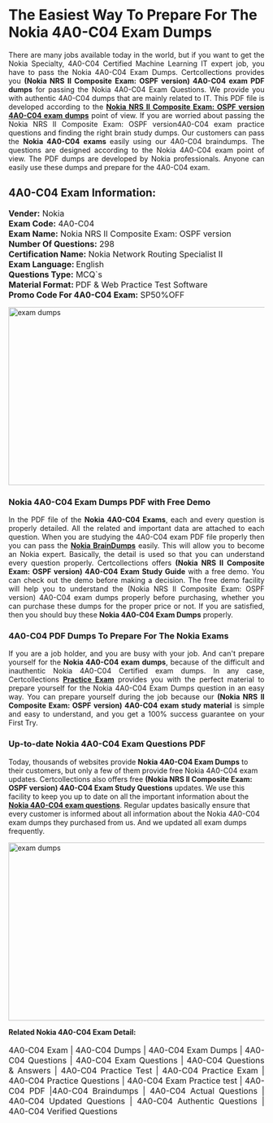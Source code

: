<h1>The Easiest Way To Prepare For The Nokia 4A0-C04 Exam Dumps</h1> <p style="text-align:justify">There are many jobs available today in the world, but if you want to get the Nokia Specialty, 4A0-C04 Certified Machine Learning IT expert job, you have to pass the Nokia 4A0-C04 Exam Dumps. Certcollections provides you <strong>(Nokia NRS II Composite Exam: OSPF version) 4A0-C04 exam PDF dumps</strong> for passing the Nokia 4A0-C04 Exam Questions. We provide you with authentic 4A0-C04 dumps that are mainly related to IT. This PDF file is developed according to the <a href="https://www.certsofficial.com/nokia/4a0-c04-questions"><strong>Nokia NRS II Composite Exam: OSPF version 4A0-C04 exam dumps</strong></a> point of view. If you are worried about passing the Nokia NRS II Composite Exam: OSPF version4A0-C04 exam practice questions and finding the right brain study dumps. Our customers can pass the <strong>Nokia 4A0-C04 exams </strong>easily using our 4A0-C04 braindumps. The questions are designed according to the Nokia 4A0-C04 exam point of view. The PDF dumps are developed by Nokia professionals. Anyone can easily use these dumps and prepare for the 4A0-C04 exam.</p> <h2><strong>4A0-C04 Exam Information:</strong></h2> <p><span style="font-size:16px"><strong>Vender:</strong> Nokia<br /> <strong>Exam Code:</strong> 4A0-C04<br /> <strong>Exam Name:</strong> Nokia NRS II Composite Exam: OSPF version<br /> <strong>Number Of Questions:</strong> 298<br /> <strong>Certification Name:</strong> Nokia Network Routing Specialist II<br /> <strong>Exam Language: </strong>English<br /> <strong>Questions Type:</strong> MCQ`s<br /> <strong>Material Format: </strong>PDF & Web Practice Test Software<br /> <strong>Promo Code For 4A0-C04 Exam:</strong> SP50%OFF</span></p> <p><a href="https://www.certsofficial.com/nokia/4a0-c04-questions" rel="no-follow"><img alt="exam dumps" src="https://www.certcollections.com/uploads/content/certsofficial.jpg" style="height:350px; width:750px" /></a></p> <h3><strong>Nokia 4A0-C04 Exam Dumps PDF with Free Demo</strong></h3> <p style="text-align:justify">In the PDF file of the <strong>Nokia 4A0-C04 Exams</strong>, each and every question is properly detailed. All the related and important data are attached to each question. When you are studying the 4A0-C04 exam PDF file properly then you can pass the <a href="https://www.certsofficial.com/nokia-dumps"><strong>Nokia BrainDumps</strong></a> easily. This will allow you to become an Nokia expert. Basically, the detail is used so that you can understand every question properly. Certcollections offers <strong>(Nokia NRS II Composite Exam: OSPF version) 4A0-C04 Exam Study Guide</strong> with a free demo. You can check out the demo before making a decision. The free demo facility will help you to understand the (Nokia NRS II Composite Exam: OSPF version) 4A0-C04 exam dumps properly before purchasing, whether you can purchase these dumps for the proper price or not. If you are satisfied, then you should buy these <strong>Nokia 4A0-C04 Exam Dumps</strong> properly.</p> <h3><strong>4A0-C04 PDF Dumps To Prepare For The Nokia Exams</strong></h3> <p style="text-align:justify">If you are a job holder, and you are busy with your job. And can't prepare yourself for the <strong>Nokia 4A0-C04 exam dumps</strong>, because of the difficult and inauthentic Nokia 4A0-C04 Certified exam dumps. In any case, Certcollections <strong><a href="https://www.certsofficial.com/">Practice Exam</a></strong> provides you with the perfect material to prepare yourself for the Nokia 4A0-C04 Exam Dumps question in an easy way. You can prepare yourself during the job because our <strong>(Nokia NRS II Composite Exam: OSPF version) 4A0-C04 exam study material</strong> is simple and easy to understand, and you get a 100% success guarantee on your First Try.</p> <h3><strong>Up-to-date Nokia 4A0-C04 Exam Questions PDF</strong></h3> <p>Today, thousands of websites provide <strong>Nokia 4A0-C04 Exam Dumps</strong> to their customers, but only a few of them provide free Nokia 4A0-C04 exam updates. Certcollections also offers free <strong>(Nokia NRS II Composite Exam: OSPF version) 4A0-C04 Exam Study Questions</strong> updates. We use this facility to keep you up to date on all the important information about the <a href="https://www.certsofficial.com/nokia/4a0-c04-questions"><strong>Nokia 4A0-C04 exam questions</strong></a>. Regular updates basically ensure that every customer is informed about all information about the Nokia 4A0-C04 exam dumps they purchased from us. And we updated all exam dumps frequently.</p> <p><a href="https://www.certsofficial.com/nokia/4a0-c04-questions"><img alt="exam dumps " src="https://www.certcollections.com/uploads/content/certsofficial2.jpg" style="height:350px; width:750px" /></a></p> <p style="text-align:justify"><span style="font-size:14px"><strong>Related Nokia 4A0-C04 Exam Detail:</strong></span><br /> <br /> <span style="font-size:16px">4A0-C04 Exam | 4A0-C04 Dumps | 4A0-C04 Exam Dumps | 4A0-C04 Questions | 4A0-C04 Exam Questions | 4A0-C04 Questions & Answers | 4A0-C04 Practice Test | 4A0-C04 Practice Exam | 4A0-C04 Practice Questions | 4A0-C04 Exam Practice test | 4A0-C04 PDF |4A0-C04 Braindumps | 4A0-C04 Actual Questions | 4A0-C04 Updated Questions | 4A0-C04 Authentic Questions | 4A0-C04 Verified Questions</span></p>
